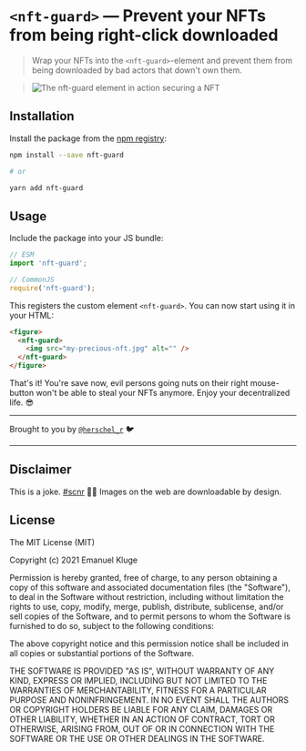 # `<nft-guard>` — Prevent your NFTs from being right-click downloaded

> Wrap your NFTs into the `<nft-guard>`-element and prevent them from being downloaded by bad actors
> that down't own them.

> ![The nft-guard element in action securing a NFT](https://user-images.githubusercontent.com/520258/140641338-86523694-8a42-4c4d-ab0c-19d79ca52f4b.gif)

## Installation

Install the package from the [npm registry](https://www.npmjs.com/package/nft-guard):

```sh
npm install --save nft-guard

# or

yarn add nft-guard
```

## Usage

Include the package into your JS bundle:

```js
// ESM
import 'nft-guard';

// CommonJS
require('nft-guard');
```

This registers the custom element `<nft-guard>`. You can now start using it in your HTML:

```html
<figure>
  <nft-guard>
    <img src="my-precious-nft.jpg" alt="" />
  </nft-guard>
</figure>
```

That's it! You're save now, evil persons going nuts on their right mouse-button won't be able to
steal your NFTs anymore. Enjoy your decentralized life. 😎

---

Brought to you by [`@herschel_r`](https://twitter.com/herschel_r) 🐦

---

## Disclaimer

This is a joke. [#scnr](https://www.urbandictionary.com/define.php?term=SCNR) 🤷‍♂️ Images on the web are downloadable by design.

## License

The MIT License (MIT)

Copyright (c) 2021 Emanuel Kluge

Permission is hereby granted, free of charge, to any person obtaining a copy of
this software and associated documentation files (the "Software"), to deal in
the Software without restriction, including without limitation the rights to
use, copy, modify, merge, publish, distribute, sublicense, and/or sell copies of
the Software, and to permit persons to whom the Software is furnished to do so,
subject to the following conditions:

The above copyright notice and this permission notice shall be included in all
copies or substantial portions of the Software.

THE SOFTWARE IS PROVIDED "AS IS", WITHOUT WARRANTY OF ANY KIND, EXPRESS OR
IMPLIED, INCLUDING BUT NOT LIMITED TO THE WARRANTIES OF MERCHANTABILITY, FITNESS
FOR A PARTICULAR PURPOSE AND NONINFRINGEMENT. IN NO EVENT SHALL THE AUTHORS OR
COPYRIGHT HOLDERS BE LIABLE FOR ANY CLAIM, DAMAGES OR OTHER LIABILITY, WHETHER
IN AN ACTION OF CONTRACT, TORT OR OTHERWISE, ARISING FROM, OUT OF OR IN
CONNECTION WITH THE SOFTWARE OR THE USE OR OTHER DEALINGS IN THE SOFTWARE.
